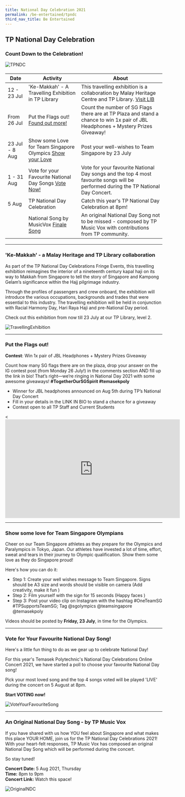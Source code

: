 ```yaml
---
title: National Day Celebration 2021
permalink: /be-entertained/tpndc
third_nav_title: Be Entertained
---
```

## TP National Day Celebration

### Count Down to the Celebration!

![TPNDC](/images/BeInvolved-NDCEvent3a.jpg)

<h4>
<table>
   <thead>
      <tr>
         <th>Date</th>
         <th>Activity</th>
         <th>About</th>
      </tr>
   </thead>
   <tbody>
      <tr>
         <td>12 - 23 Jul</td>
         <td>'Ke-Makkah' - A Travelling Exhibition in TP Library</td>
         <td>This travelling exhibition is a collaboration by Malay Heritage Centre and TP Library. <a href="{{site.baseurl}}/be-entertained/tpndc/#travellingLib" class="bp-button">Visit LIB</a></td>
      </tr>
      <tr>
         <td>From 26 Jul</td>
				<td>Put the Flags out!
				<a href="{{site.baseurl}}/be-entertained/tpndc/#flags" class="bp-button">Found out more!</a></td>
         <td>Count the number of SG Flags there are at TP Plaza and stand a chance to win 1x pair of JBL Headphones + Mystery Prizes Giveaway! </td>
      </tr>
		   <tr>
         <td>23 Jul - 8 Aug</td>
         <td>Show some Love for Team Singapore Olympics
				 <a href="{{site.baseurl}}/be-entertained/tpndc/#olympics" class="bp-button">Show your Love</a></td>
         <td>Post your well-wishes to Team Singapore by 23 July</td>
      </tr>
        <tr>
         <td>1 - 31 Aug</td>
         <td>Vote for your Favourite National Day Songs
					 <a href="{{site.baseurl}}/be-entertained/tpndc/#olympics" class="bp-button">Vote Now!</a></td>
         <td>Vote for your favourite National Day songs and the top 4 most favourite songs will be performed during the TP National Day Concert.</td>
      </tr>
       <tr>
         <td>5 Aug</td>
         <td>TP National Day Celebration</td>
         <td>Catch this year's TP National Day Celebration at 8pm! </td>
      </tr>
      <tr>
         <td></td>
         <td>National Song by MusicVox
				<a href="{{site.baseurl}}/be-entertained/tpndc/#originalsong" class="bp-button">Finale Song</a></td>
         <td>An original National Day Song not to be missed - composed by TP Music Vox with contributions from TP community.</td>
      </tr>
   </tbody>
</table>
	</h4>

---
<h3><a id="travellingLib"></a>'Ke-Makkah'  - a Malay Heritage and TP Library collaboration</h3>

As part of the TP National Day Celebrations Fringe Events, this travelling exhibition reimagines the interior of a nineteenth century
kapal haji on its way to Makkah from Singapore to tell the story of Singapore and Kampong Gelam’s significance within the Hajj pilgrimage industry. 

Through the profiles of passengers and crew onboard, the exhibition will introduce the various occupations, backgrounds and trades that were essential to this industry. The travelling exhibition will be held in conjunction with Racial Harmony Day, Hari Raya Haji and pre-National Day period.
 
 Check out this exhibition from now till 23 July at our TP Library, level 2. 

![TravellingExhibition](/images/BeInvolved-NDC-LIB.jpg)

---
<h3><a id="flags"></a>Put the Flags out!</h3>

<b>Contest</b>: Win 1x pair of JBL Headphones + Mystery Prizes Giveaway

Count how many SG flags there are on the plaza, drop your answer on the IG contest post (from Monday 26 July!) in the comments section AND fill up the link in bio! That’s right—we’re ringing in National Day 2021 with some awesome giveaways! <b>#TogetherOurSGSpirit #temasekpoly</b>

* Winner for JBL headphones announced on Aug 5th during TP’s National Day Concert
* Fill in your details in the LINK IN BIO to stand a chance for a giveaway
* Contest open to all TP Staff and Current Students 

<div class="bp-youtube">

<<iframe width="560" height="315" src="https://www.youtube.com/embed/Wia1JS0375o" title="YouTube video player" frameborder="0" allow="accelerometer; autoplay; clipboard-write; encrypted-media; gyroscope; picture-in-picture" allowfullscreen></iframe>

</div>

---
<h3><a id="olympics"></a>Show some love for Team Singapore Olympians</h3>

Cheer on our Team Singapore athletes as they prepare for the Olympics and Paralympics in Tokyo, Japan. Our athletes have invested a lot of time, effort, sweat and tears in their journey to Olympic qualification. Show them some love as they do Singapore proud!
 
Here's how you can do it:

* Step 1: Create your well wishes message to Team Singapore. Signs should be A3 size and words should be visible on camera (Add creativity, make it fun )  
* Step 2: Film yourself with the sign for 15 seconds (Happy faces )  
* Step 3: Post your video clip on Instagram with the hashtag #OneTeamSG #TPSupportsTeamSG; Tag @sgolympics @teamsingapore @temasekpoly
 
Videos should be posted by **Friday, 23 July**, in time for the Olympics.

---
<h3><a id="vote"></a>Vote for Your Favourite National Day Song!</h3>

Here's a little fun thing to do as we gear up to celebrate National Day! 

For this year's Temasek Polytechnic's National Day Celebrations Online Concert 2021, we have started a poll to choose your favourite National Day song!

Pick your most loved song and the top 4 songs voted will be played 'LIVE' during the concert on 5 August at 8pm. 

**Start VOTING now!**

![VoteYourFavouriteSong](/images/BeEntertained-NDC-QRvote.png)


---
<h3><a id="originalsong"></a>An Original National Day Song - by TP Music Vox</h3>

If you have shared with us how YOU feel about Singapore and what makes this place YOUR HOME, join us for the TP National Day Celebrations 2021! With your heart-felt responses, TP Music Vox has composed an original National Day Song which will be performed during the concert. 

So stay tuned!

**Concert Date:**  5 Aug 2021, Thursday  
**Time:** 8pm to 9pm  
**Concert Link:** Watch this space!

![OriginalNDC](/images/BeEntertained-NDC-OriginalSong.png)